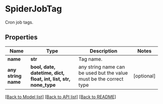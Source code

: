 # SpiderJobTag

Cron job tags.

## Properties
Name | Type | Description | Notes
------------ | ------------- | ------------- | -------------
**name** | **str** | Tag name. | 
**any string name** | **bool, date, datetime, dict, float, int, list, str, none_type** | any string name can be used but the value must be the correct type | [optional]

[[Back to Model list]](../README.md#documentation-for-models) [[Back to API list]](../README.md#documentation-for-api-endpoints) [[Back to README]](../README.md)


